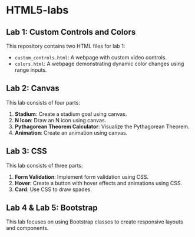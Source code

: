 # HTML5-labs

## Lab 1: Custom Controls and Colors

This repository contains two HTML files for lab 1:

- `custom_controls.html`: A webpage with custom video controls.
- `colors.html`: A webpage demonstrating dynamic color changes using range inputs.

## Lab 2: Canvas

This lab consists of four parts:

1. **Stadium**: Create a stadium goal using canvas.
2. **N Icon**: Draw an N icon using canvas.
3. **Pythagorean Theorem Calculator**: Visualize the Pythagorean Theorem.
4. **Animation**: Create an animation using canvas.

## Lab 3: CSS

This lab consists of three parts:

1. **Form Validation**: Implement form validation using CSS.
2. **Hover**: Create a button with hover effects and animations using CSS.
3. **Card**: Use CSS to draw spades.

## Lab 4 & Lab 5: Bootstrap

This lab focuses on using Bootstrap classes to create responsive layouts and components.
